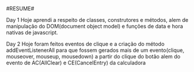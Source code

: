 #RESUME#

Day 1 
Hoje aprendi a respeito de classes, construtores e métodos, alem de manipulação do DOM(document object model) e funções de data e hora nativas de javascript.

Day 2
Hoje foram feitos eventos de  clique e a criação do método addEventListenerAll para que fossem gerados mais de um evento(clique, mouseover, mouseup, mousedown) a partir do clique do botão alem do evento de AC(AllClear) e CE(CancelEntry) da calculadora